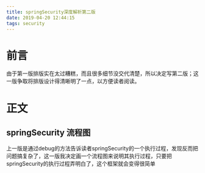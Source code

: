 ```yaml
---
title: springSecurity深度解析第二版
date: 2019-04-20 12:44:15
tags: security
---
```


# 前言

由于第一版排版实在太过糟糕，而且很多细节没交代清楚，所以决定写第二版；这一版争取将排版设计得清晰明了一点，以方便读者阅读。

# 正文

## springSecurity 流程图

上一版是通过debug的方法告诉读者springSecurity的一个执行过程，发现反而把问题搞复杂了，这一版我决定画一个流程图来说明其执行过程，只要把springSecurity的执行过程弄明白了，这个框架就会变得很简单


